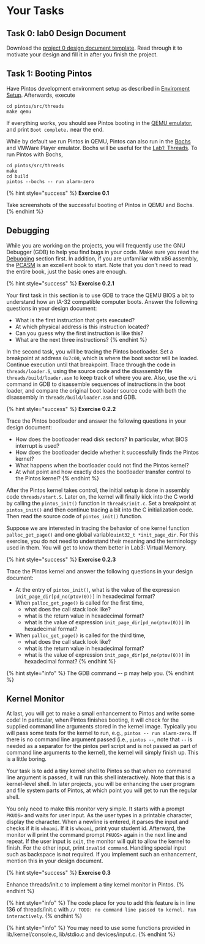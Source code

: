 # Your Tasks

## Task 0: lab0 Design Document

Download the [project 0 design document template](https://github.com/PKU-OS/sp22/tree/main/assets/docs-template/p0.md). Read through it to motivate your design and fill it in after you finish the project.

## &#x20;Task 1: Booting Pintos

Have Pintos development environment setup as described in [Enviroment Setup](../../getting-started/environment-setup.md). Afterwards, execute

```shell
cd pintos/src/threads
make qemu
```

If everything works, you should see Pintos booting in the [QEMU emulator](http://www.qemu.org), and print `Boot complete.` near the end.

While by default we run Pintos in QEMU, Pintos can also run in the [Bochs](http://bochs.sourceforge.net) and VMWare Player emulator. Bochs will be useful for the [Lab1: Threads](../lab1-threads/). To run Pintos with Bochs,

```
cd pintos/src/threads
make 
cd build
pintos --bochs -- run alarm-zero
```

{% hint style="success" %}
**Exercise 0.1**

Take screenshots of the successful booting of Pintos in QEMU and Bochs.
{% endhint %}

## Debugging

While you are working on the projects, you will frequently use the GNU Debugger (GDB) to help you find bugs in your code. Make sure you read the [Debugging](your-tasks.md#undefined) section first. In addition, if you are unfamiliar with x86 assembly, the [PCASM](https://www.cs.jhu.edu/\~huang/cs318/fall21/project/specs/pcasm-book.pdf) is an excellent book to start. Note that you don't need to read the entire book, just the basic ones are enough.

{% hint style="success" %}
**Exercise 0.2.1**

Your first task in this section is to use GDB to trace the QEMU BIOS a bit to understand how an IA-32 compatible computer boots. Answer the following questions in your design document:

* What is the first instruction that gets executed?
* At which physical address is this instruction located?
* Can you guess why the first instruction is like this?
* What are the next three instructions?
{% endhint %}

In the second task, you will be tracing the Pintos bootloader. Set a breakpoint at address `0x7c00`, which is where the boot sector will be loaded. Continue execution until that breakpoint. Trace through the code in `threads/loader.S`, using the source code and the disassembly file `threads/build/loader.asm` to keep track of where you are. Also, use the `x/i` command in GDB to disassemble sequences of instructions in the boot loader, and compare the original boot loader source code with both the disassembly in `threads/build/loader.asm` and GDB.

{% hint style="success" %}
**Exercise 0.2.2**

Trace the Pintos bootloader and answer the following questions in your design document:

* How does the bootloader read disk sectors? In particular, what BIOS interrupt is used?
* How does the bootloader decide whether it successfully finds the Pintos kernel?
* What happens when the bootloader could not find the Pintos kernel?
* At what point and how exactly does the bootloader transfer control to the Pintos kernel?
{% endhint %}

After the Pintos kernel takes control, the initial setup is done in assembly code `threads/start.S`. Later on, the kernel will finally kick into the C world by calling the `pintos_init()` function in `threads/init.c`. Set a breakpoint at `pintos_init()` and then continue tracing a bit into the C initialization code. Then read the source code of `pintos_init()` function.

Suppose we are interested in tracing the behavior of one kernel function `palloc_get_page()` and one global variable`uint32_t *init_page_dir`. For this exercise, you do not need to understand their meaning and the terminology used in them. You will get to know them better in Lab3: Virtual Memory.

{% hint style="success" %}
**Exercise 0.2.3**

Trace the Pintos kernel and answer the following questions in your design document:

* At the entry of `pintos_init()`, what is the value of the expression `init_page_dir[pd_no(ptov(0))]` in hexadecimal format?
* When `palloc_get_page()` is called for the first time,
  * what does the call stack look like?
  * what is the return value in hexadecimal format?
  * what is the value of expression `init_page_dir[pd_no(ptov(0))]` in hexadecimal format?
* When `palloc_get_page()` is called for the third time,
  * what does the call stack look like?
  * what is the return value in hexadecimal format?
  * what is the value of expression `init_page_dir[pd_no(ptov(0))]` in hexadecimal format?
{% endhint %}

{% hint style="info" %}
The GDB command -- p may help you.
{% endhint %}

## Kernel Monitor

At last, you will get to make a small enhancement to Pintos and write some code! In particular, when Pintos finishes booting, it will check for the supplied command line arguments stored in the kernel image. Typically you will pass some tests for the kernel to run, e.g., `pintos -- run alarm-zero`. If there is no command line argument passed (i.e., `pintos --`, note that `--` is needed as a separator for the pintos perl script and is not passed as part of command line arguments to the kernel), the kernel will simply finish up. This is a little boring.

Your task is to add a tiny kernel shell to Pintos so that when no command line argument is passed, it will run this shell interactively. Note that this is a kernel-level shell. In later projects, you will be enhancing the user program and file system parts of Pintos, at which point you will get to run the regular shell.

You only need to make this monitor very simple. It starts with a prompt `PKUOS>` and waits for user input. As the user types in a printable character, display the character. When a newline is entered, it parses the input and checks if it is `whoami`. If it is `whoami`, print your student id. Afterward, the monitor will print the command prompt `PKUOS>` again in the next line and repeat. If the user input is `exit`, the monitor will quit to allow the kernel to finish. For the other input, print `invalid command`. Handling special input such as backspace is not required. If you implement such an enhancement, mention this in your design document.

{% hint style="success" %}
**Exercise 0.3**

Enhance threads/init.c to implement a tiny kernel monitor in Pintos.
{% endhint %}

{% hint style="info" %}
The code place for you to add this feature is in line 136 of threads/init.c with `// TODO: no command line passed to kernel. Run interactively`.
{% endhint %}

{% hint style="info" %}
You may need to use some functions provided in lib/kernel/console.c, lib/stdio.c and devices/input.c.
{% endhint %}
